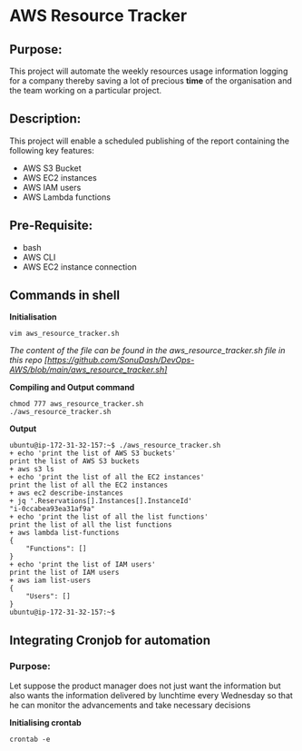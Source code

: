 # AWS Resource Tracker
## Purpose:
This project will automate the weekly resources usage information logging for a company thereby saving a lot of precious **time** of the organisation and the team working on a particular project.

## Description:
This project will enable a scheduled publishing of the report containing the following key features:
- AWS S3 Bucket
- AWS EC2 instances
- AWS IAM users
- AWS Lambda functions

##  Pre-Requisite:
- bash
- AWS CLI
- AWS EC2 instance connection

## Commands in shell
**Initialisation**
```
vim aws_resource_tracker.sh
```
_The content of the file can be found in the aws_resource_tracker.sh file in this repo 
[https://github.com/SonuDash/DevOps-AWS/blob/main/aws_resource_tracker.sh]_

**Compiling and Output command**
```
chmod 777 aws_resource_tracker.sh
./aws_resource_tracker.sh
```

**Output**
```
ubuntu@ip-172-31-32-157:~$ ./aws_resource_tracker.sh
+ echo 'print the list of AWS S3 buckets'
print the list of AWS S3 buckets
+ aws s3 ls
+ echo 'print the list of all the EC2 instances'
print the list of all the EC2 instances
+ aws ec2 describe-instances
+ jq '.Reservations[].Instances[].InstanceId'
"i-0ccabea93ea31af9a"
+ echo 'print the list of all the list functions'
print the list of all the list functions
+ aws lambda list-functions
{
    "Functions": []
}
+ echo 'print the list of IAM users'
print the list of IAM users
+ aws iam list-users
{
    "Users": []
}
ubuntu@ip-172-31-32-157:~$

```

## Integrating Cronjob for automation
### Purpose:
Let suppose the product manager does not just want the information but also wants the information delivered by lunchtime every Wednesday so that he can monitor the advancements and take necessary decisions

**Initialising crontab**
```
crontab -e
```
